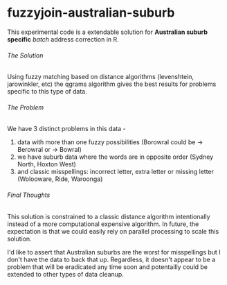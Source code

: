 # fuzzyjoin-australian-suburb
This experimental code is a extendable solution for __Australian suburb specific__ _batch_ address correction in R.

###### The Solution 
Using fuzzy matching based on distance algorithms (levenshtein, jarowinkler, etc) the qgrams algorithm 
gives the best results for problems specific to this type of data.

###### The Problem
We have 3 distinct problems in this data - 
1.  data with more than one fuzzy possibilities (Borowral could be -> Berowral or -> Bowral)
2.  we have suburb data where the words are in opposite order (Sydney North, Hoxton West)
3.  and classic misspellings: incorrect letter, extra letter or missing letter (Wolooware, Ride, Waroonga)
 
###### Final Thoughts 
This solution is constrained to a classic distance algorithm intentionally instead of a more computational expensive algorithm. In future, the expectation is that we could easily rely on parallel processing to scale this solution. 

I'd like to assert that Australian suburbs are the worst for misspellings but I don't have the data to back that up. Regardless, it doesn't appear to be a problem that will be eradicated any time soon and potentailly could be extended to other types of data cleanup.

